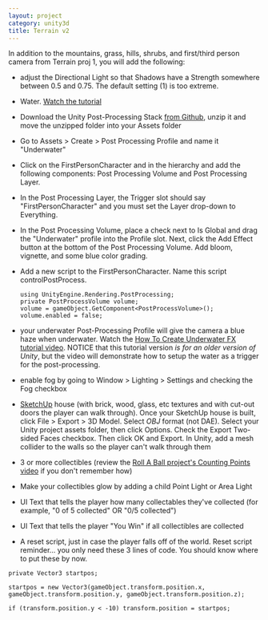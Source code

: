 ```yaml
---
layout: project
category: unity3d
title: Terrain v2
---
```

In addition to the mountains, grass, hills, shrubs, and first/third person camera from Terrain proj 1, you will add the following:

- adjust the Directional Light so that Shadows have a Strength somewhere between 0.5 and 0.75. The default setting (1) is too extreme.

- Water. [Watch the tutorial](https://drive.google.com/open?id=1o_n-_BgOu_1RtUqavS9ubGz63pca5R0V)

- Download the Unity Post-Processing Stack [from Github](https://github.com/Unity-Technologies/PostProcessing), unzip it and move the unzipped folder into your Assets folder
- Go to Assets > Create > Post Processing Profile and name it "Underwater"
- Click on the FirstPersonCharacter and in the hierarchy and add the following components: Post Processing Volume and Post Processing Layer.
- In the Post Processing Layer, the Trigger slot should say "FirstPersonCharacter" and you must set the Layer drop-down to Everything.
- In the Post Processing Volume, place a check next to Is Global and drag the "Underwater" profile into the Profile slot. Next, click the Add Effect button at the bottom of the Post Processing Volume. Add bloom, vignette, and some blue color grading.
- Add a new script to the FirstPersonCharacter. Name this script controlPostProcess.
  ```
  using UnityEngine.Rendering.PostProcessing;
  private PostProcessVolume volume;
  volume = gameObject.GetComponent<PostProcessVolume>();
  volume.enabled = false;
  ```
- your underwater Post-Processing Profile will give the camera a blue haze when underwater. Watch the [How To Create Underwater FX tutorial video](https://drive.google.com/open?id=1lsFiEbqzo0u6EuoXLDo_E9q0xRFRL0j5). NOTICE that this tutorial version *is for an older version of Unity*, but the video will demonstrate how to setup the water as a trigger for the post-processing.

- enable fog by going to Window > Lighting > Settings and checking the Fog checkbox

- [SketchUp](https://app.sketchup.com/app) house (with brick, wood, glass, etc textures and with cut-out doors the player can walk through). Once your SketchUp house is built, click File > Export > 3D Model. Select *OBJ* format (not DAE). Select your Unity project assets folder, then click Options. Check the Export Two-sided Faces checkbox. Then click OK and Export. In Unity, add a mesh collider to the walls so the player can't walk through them

- 3 or more collectibles (review the [Roll A Ball project's Counting Points video](https://drive.google.com/drive/u/0/folders/1Ty6SYENccamq1nSBsfRZE4daQkKmZIZr) if you don't remember how)
- Make your collectibles glow by adding a child Point Light or Area Light
- UI Text that tells the player how many collectables they've collected (for example, "0 of 5 collected" OR "0/5 collected")
- UI Text that tells the player "You Win" if all collectibles are collected

- A reset script, just in case the player falls off of the world. Reset script reminder... you only need these 3 lines of code. You should know where to put these by now.
```
private Vector3 startpos;

startpos = new Vector3(gameObject.transform.position.x, gameObject.transform.position.y, gameObject.transform.position.z);

if (transform.position.y < -10) transform.position = startpos;
```
